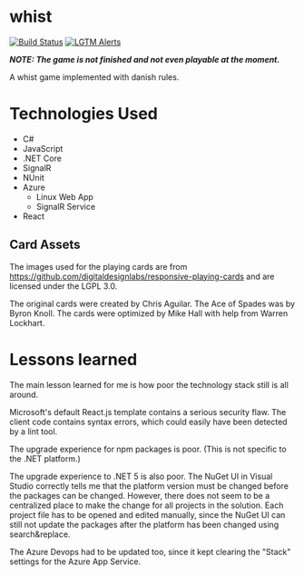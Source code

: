 # whist
[![Build Status](https://dev.azure.com/jrgfogh/jrgfogh-whist/_apis/build/status/jrgfogh.whist?branchName=master)](https://dev.azure.com/jrgfogh/jrgfogh-whist/_build/latest?definitionId=1&branchName=master)
[![LGTM Alerts](https://img.shields.io/lgtm/alerts/github/jrgfogh/whist)](https://lgtm.com/projects/g/jrgfogh/whist/alerts/)

***NOTE: The game is not finished and not even playable at the moment.***

A whist game implemented with danish rules.

# Technologies Used

* C#
* JavaScript
* .NET Core
* SignalR
* NUnit
* Azure
  * Linux Web App
  * SignalR Service
* React

## Card Assets
The images used for the playing cards are from
https://github.com/digitaldesignlabs/responsive-playing-cards
and are licensed under the LGPL 3.0.

The original cards were created by Chris Aguilar. The Ace of Spades was by Byron Knoll.
The cards were optimized by Mike Hall with help from Warren Lockhart.

# Lessons learned
The main lesson learned for me is how poor the technology stack still is all around.

Microsoft's default React.js template contains a serious security flaw.
The client code contains syntax errors, which could easily have been detected by a lint tool.

The upgrade experience for npm packages is poor. (This is not specific to the .NET platform.)

The upgrade experience to .NET 5 is also poor. The NuGet UI in Visual Studio correctly tells me
that the platform version must be changed before the packages can be changed. However, there
does not seem to be a centralized place to make the change for all projects in the solution.
Each project file has to be opened and edited manually, since the NuGet UI can still not update
the packages after the platform has been changed using search&replace.

The Azure Devops had to be updated too, since it kept clearing the "Stack" settings for the Azure App Service.